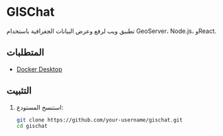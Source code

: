 # GISChat

تطبيق ويب لرفع وعرض البيانات الجغرافية باستخدام GeoServer، Node.js، وReact.

## المتطلبات
- [Docker Desktop](https://www.docker.com/get-started)

## التثبيت
1. استنسخ المستودع:
   ```bash
   git clone https://github.com/your-username/gischat.git
   cd gischat